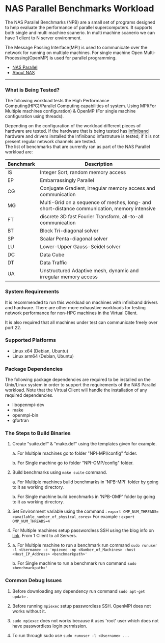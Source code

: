 ﻿# NAS Parallel Benchmarks Workload
The NAS Parallel Benchmarks (NPB) are a small set of programs designed to help evaluate the performance of parallel supercomputers.
It supports both single and multi machine scanerio.
In multi machine scanerio we can have 1 client to N server environment.

The Message Passing Interface(MPI) is used to communicate over the network for running on multiple machines.
For single machine Open Multi-Processing(OpenMP) is used for parallel programming.

* [NAS Parallel](https://www.nas.nasa.gov/software/npb.html)
* [About NAS](https://www.nas.nasa.gov/aboutnas/about.html)

--- 

### What is Being Tested?

The following workload tests the High Performance Computing(HPC)/Parallel Computing capabilities of system.
Using MPI(For Multiple machines configuration) & OpenMP (For single machine configuration using threads).

Depending on the configuration of the workload different pieces of hardware are tested. If the hardware that is being tested has [Infiniband](https://www.mellanox.com/pdf/whitepapers/IB_Intro_WP_190.pdf)
hardware and drivers installed the Infiniband infastruture is tested; if it is not present regular network channels are tested.  
The list of benchmarks that are currently ran as part of the NAS Parallel workload are:

| Benchmark | Description |
|-----------|-------------|
| IS | Integer Sort, random memory access |
| EP | Embarrassingly Parallel |
| CG | Conjugate Gradient, irregular memory access and communication |
| MG | Multi-Grid on a sequence of meshes, long- and short-distance communication, memory intensive |
| FT | discrete 3D fast Fourier Transform, all-to-all communication |
| BT | Block Tri-diagonal solver  |
| SP | Scalar Penta-diagonal solver  |
| LU | Lower-Upper Gauss-Seidel solver |
| DC | Data Cube |
| DT | Data Traffic |
| UA | Unstructured Adaptive mesh, dynamic and irregular memory access |

### System Requirements
It is recommended to run this workload on machines with infiniband drivers and hardware. There are other more exhaustive workloads for testing network performance for non-HPC machines in the Virtual Client.

It is also required that all machines under test can communicate freely over port 22.

### Supported Platforms
* Linux x64 (Debian, Ubuntu)
* Linux arm64 (Debian, Ubuntu)

### Package Dependencies
The following package dependencies are required to be installed on the Unix/Linux system in order to support the requirements
of the NAS Parallel workload. Note that the Virtual Client will handle the installation of any required dependencies.

* libopenmpi-dev
* make
* openmpi-bin
* gfortran

### The Steps to Build Binaries

1. Create "suite.def" & "make.def" using the templates given for example.
   
   a. For Multiple machines go to folder "NPI-MPI/config" folder.
   
   b. For Single machine go to folder "NPI-OMP/config" folder.

2. Build benchmarks using `make suite` command.
   
   a. For Multiple machines build benchmarks in 'NPB-MPI' folder by going to it as working directory.
   
   b. For Single machine build benchmarks in 'NPB-OMP' folder by going to it as working directory.

3. Set Environment variable using the command :
`export OMP_NUM_THREADS=<available_number_of_physical_cores>`
For example : `export OMP_NUM_THREADS=4`

4. For Multiple machines setup passwordless SSH using the blog info on [link](https://linuxize.com/post/how-to-setup-passwordless-ssh-login/). From 1 Client to all Servers.

5. a. For Multiple machine to run a benchmark run command `sudo runuser -l <Username> -c 'mpiexec -np <Number_of_Machines> -host <Host_IP_Address> <benchmarkpath>'`
   
   b. For Single machine to run a benchmark run command `sudo <benchmarkpath>'`

### Common Debug Issues

1. Before downloading any dependency run command `sudo apt-get update` .

2. Before running `mpiexec` setup passwordless SSH. OpenMPI does not works without it.

3. `sudo mpiexec` does not works because it uses 'root' user which does not have passwordless login permission.

4. To run through sudo use `sudo runuser -l <Username> ... `